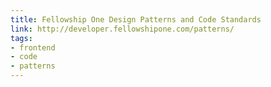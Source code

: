 ```yaml
---
title: Fellowship One Design Patterns and Code Standards
link: http://developer.fellowshipone.com/patterns/
tags:
- frontend
- code
- patterns
---
```

